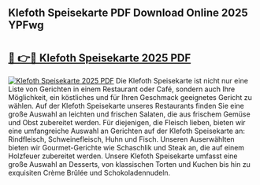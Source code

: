 ## Klefoth Speisekarte PDF Download Online 2025 YPFwg

# <h2><a href="http://gc8oyu.nevu.top/?p=Klefoth+Speisekarte">🔗 👉🔴 Klefoth Speisekarte 2025 PDF</a></h2>

[![Klefoth Speisekarte 2025 PDF](https://i.imgur.com/dBaPXMq.png)](http://gc8oyu.nevu.top/?p=Klefoth+Speisekarte)
Die Klefoth Speisekarte ist nicht nur eine Liste von Gerichten in einem Restaurant oder Café, sondern auch Ihre Möglichkeit, ein köstliches und für Ihren Geschmack geeignetes Gericht zu wählen. Auf der Klefoth Speisekarte unseres Restaurants finden Sie eine große Auswahl an leichten und frischen Salaten, die aus frischem Gemüse und Obst zubereitet werden. Für diejenigen, die Fleisch lieben, bieten wir eine umfangreiche Auswahl an Gerichten auf der Klefoth Speisekarte an: Rindfleisch, Schweinefleisch, Huhn und Fisch. Unseren Auserwählten bieten wir Gourmet-Gerichte wie Schaschlik und Steak an, die auf einem Holzfeuer zubereitet werden. Unsere Klefoth Speisekarte umfasst eine große Auswahl an Desserts, von klassischen Torten und Kuchen bis hin zu exquisiten Crème Brûlée und Schokoladennudeln.
